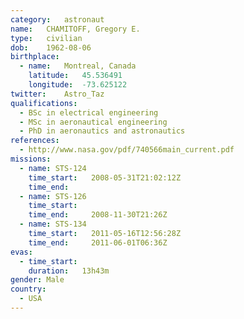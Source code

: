 ```yaml
---
category:	astronaut
name:	CHAMITOFF, Gregory E.
type:	civilian
dob:	1962-08-06
birthplace:
  - name:	Montreal, Canada
    latitude:	45.536491
    longitude:	-73.625122
twitter:	Astro_Taz
qualifications:
  - BSc in electrical engineering
  - MSc in aeronautical engineering
  - PhD in aeronautics and astronautics
references:
  - http://www.nasa.gov/pdf/740566main_current.pdf
missions:
  - name: STS-124
    time_start:   2008-05-31T21:02:12Z
    time_end:     
  - name: STS-126
    time_start:   
    time_end:     2008-11-30T21:26Z
  - name: STS-134
    time_start:   2011-05-16T12:56:28Z
    time_end:     2011-06-01T06:36Z
evas:
  - time_start: 
    duration:   13h43m
gender:	Male
country:
  - USA
---
```

